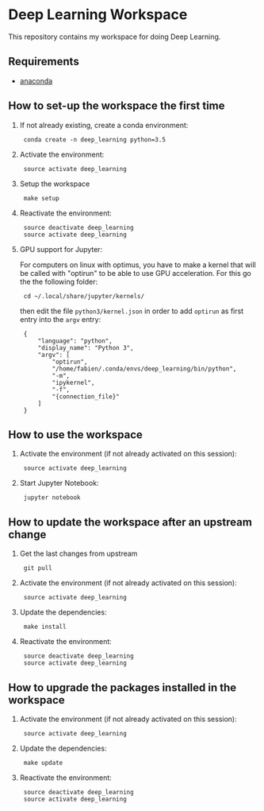 # Deep Learning Workspace

This repository contains my workspace for doing Deep Learning.

## Requirements

* [anaconda](https://www.continuum.io/downloads)

## How to set-up the workspace the first time

1. If not already existing, create a conda environment:

        conda create -n deep_learning python=3.5

2. Activate the environment:

        source activate deep_learning

3. Setup the workspace

        make setup

4. Reactivate the environment:

        source deactivate deep_learning
        source activate deep_learning

5. GPU support for Jupyter:

    For computers on linux with optimus, you have to make a kernel that will be called with "optirun" to be able to use GPU acceleration. For this go the the following folder:

        cd ~/.local/share/jupyter/kernels/

    then edit the file `python3/kernel.json` in order to add `optirun` as first entry into the `argv` entry:

        {
            "language": "python",
            "display_name": "Python 3",
            "argv": [
                "optirun",
                "/home/fabien/.conda/envs/deep_learning/bin/python",
                "-m",
                "ipykernel",
                "-f",
                "{connection_file}"
            ]
        }

## How to use the workspace

1. Activate the environment (if not already activated on this session):

        source activate deep_learning

2. Start Jupyter Notebook:

        jupyter notebook

## How to update the workspace after an upstream change

1. Get the last changes from upstream

        git pull

2. Activate the environment (if not already activated on this session):

        source activate deep_learning

3. Update the dependencies:

        make install

4. Reactivate the environment:

        source deactivate deep_learning
        source activate deep_learning

## How to upgrade the packages installed in the workspace

1. Activate the environment (if not already activated on this session):

        source activate deep_learning

2. Update the dependencies:

        make update

3. Reactivate the environment:

        source deactivate deep_learning
        source activate deep_learning
